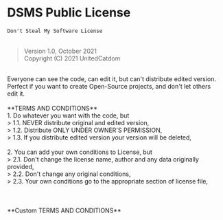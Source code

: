 # DSMS Public License
`Don't Steal My Software License`<br>
<br>
> Version 1.0, October 2021<br>
> Copyright (C) 2021 UnitedCatdom<br>
<br>
Everyone can see the code, can edit it, but can't distribute edited version.<br>
Perfect if you want to create Open-Source projects, and don't let others<br>
edit it.<br>
<br>
**TERMS AND CONDITIONS** <br>
1. Do whatever you want with the code, but<br>
> 1.1. NEVER distribute original and edited version,<br>
> 1.2. Distribute ONLY UNDER OWNER'S PERMISSION,<br>
> 1.3. If you distribute edited version your version will be deleted,<br>
<br>
2. You can add your own conditions to License, but<br>
> 2.1. Don't change the license name, author and any data originally provided,<br>
> 2.2. Don't change any original conditions,<br>
> 2.3. Your own conditions go to the appropriate section of license file,<br>
<br>
<br>
<br>
**Custom TERMS AND CONDITIONS** <br>
